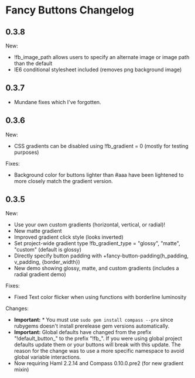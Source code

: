 # Fancy Buttons Changelog

## 0.3.8

New:

* !fb\_image\_path allows users to specify an alternate image or image path than the default
* IE6 conditional stylesheet included (removes png background image)

## 0.3.7

* Mundane fixes which I've forgotten.

## 0.3.6

New:

* CSS gradients can be disabled using !fb_gradient = 0 (mostly for testing purposes)

Fixes:

* Background color for buttons lighter than #aaa have been lightened to more closely match the gradient version.


## 0.3.5

New:

* Use your own custom gradients (horizontal, vertical, or radial)!
* New matte gradient
* Improved gradient click style (looks inverted)
* Set project-wide gradient type !fb\_gradient\_type = "glossy", "matte", "custom" (default is glossy)
* Directly specify button padding with +fancy-button-padding(h\_padding, v\_padding, {border\_width})
* New demo showing glossy, matte, and custom gradients (includes a radial gradient demo)

Fixes:

* Fixed Text color flicker when using functions with borderline luminosity

Changes: 

* **Important:** * You must use `sudo gem install compass --pre` since rubygems doesn't install prerelease gem versions automatically.
* **Important:** Global defaults have changed from the prefix "!default\_button\_" to the prefix "!fb_". If you were using global project defaults
  update them or your buttons will break with this update. The reason for the change was to use a more specific namespace
  to avoid global variable interactions.
* Now requiring Haml 2.2.14 and Compass 0.10.0.pre2 (for new gradient mixin)